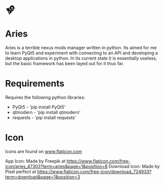 ![alt text](https://github.com/james-d12/Aries/blob/main/src/gui/img/icon-32x32.png?raw=true) 
# Aries
Aries is a terrible nexus mods manager written in python. Its aimed for me to learn PyQt5 and experiment with connecting to an API and developing a desktop applications in python. In its current state it is essentially useless, but the basic framework has been layed out for it thus far.

# Requirements
Requires the following python libraries:
- PyQt5 - 'pip install PyQt5'
- qtmodern - 'pip install qtmodern'
- requests - 'pip install requests'

# Icon

Icons are found on www.flaticon.com

App Icon: Made by Freepik at https://www.flaticon.com/free-icon/aries_47303?term=aries&page=1&position=8
Download Icon: Made by Pixel perfect at https://www.flaticon.com/free-icon/download_724933?term=download&page=1&position=3
